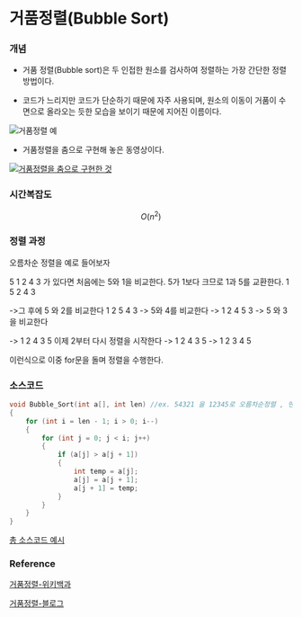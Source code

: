 # 거품정렬(Bubble Sort)

### 개념

- 거품 정렬(Bubble sort)은 두 인접한 원소를 검사하여 정렬하는 가장 간단한 정렬 방법이다.

- 코드가 느리지만 코드가 단순하기 때문에 자주 사용되며, 원소의 이동이 거품이 수면으로 올라오는 듯한 모습을 보이기 때문에 지어진 이름이다.

![거품정렬 예](https://upload.wikimedia.org/wikipedia/commons/3/37/Bubble_sort_animation.gif)

- 거품정렬을 춤으로 구현해 놓은 동영상이다.


[![거품정렬을 춤으로 구현한 것](http://img.youtube.com/vi/lyZQPjUT5B4/0.jpg)](https://youtu.be/lyZQPjUT5B4?t=0s) 


### 시간복잡도

$$
O(n^2)
$$



### 정렬 과정

오름차순 정렬을 예로 들어보자

5 1 2 4 3 가 있다면 처음에는 5와 1을 비교한다. 5가 1보다 크므로 1과 5를 교환한다. 1 5 2 4 3

->그 후에 5 와 2를 비교한다 1 2 5 4 3 -> 5와 4를 비교한다 -> 1 2 4 5 3 -> 5 와 3을 비교한다

-> 1 2 4 3 5 이제 2부터 다시 정렬을 시작한다 -> 1 2 4 3 5 -> 1 2 3 4 5 

이런식으로 이중 for문을 돌며 정렬을 수행한다. 

### 소스코드

```c
void Bubble_Sort(int a[], int len) //ex. 54321 을 12345로 오름차순정렬 , 맨 뒤부터 큰수대로 정렬된다
{
	for (int i = len - 1; i > 0; i--)
	{
		for (int j = 0; j < i; j++)
		{
			if (a[j] > a[j + 1])
			{
				int temp = a[j];
				a[j] = a[j + 1];
				a[j + 1] = temp;
			}
		}
	}
}
```

[총 소스코드 예시](https://github.com/Kyun2da/BackJoonAlgorithm/blob/master/%EB%B0%B1%EC%A4%80%EC%95%8C%EA%B3%A0%EB%A6%AC%EC%A6%98/%EB%B2%84%EB%B8%94%20%EC%A0%95%EB%A0%AC/%EB%B2%84%EB%B8%94%20%EC%A0%95%EB%A0%AC/%EC%86%8C%EC%8A%A4.cpp)

### Reference

[거품정렬-위키백과]([https://ko.wikipedia.org/wiki/%EA%B1%B0%ED%92%88_%EC%A0%95%EB%A0%AC](https://ko.wikipedia.org/wiki/거품_정렬))

[거품정렬-블로그](https://bowbowbow.tistory.com/10)

